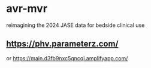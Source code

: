 # avr-mvr
reimagining the 2024 JASE data for bedside clinical use

## https://phv.parameterz.com/

or
https://main.d3fb9nxc5qncqi.amplifyapp.com/
